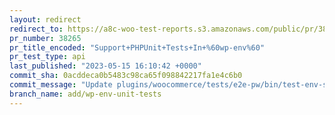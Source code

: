 ```yaml
---
layout: redirect
redirect_to: https://a8c-woo-test-reports.s3.amazonaws.com/public/pr/38265/api/index.html
pr_number: 38265
pr_title_encoded: "Support+PHPUnit+Tests+In+%60wp-env%60"
pr_test_type: api
last_published: "2023-05-15 16:10:42 +0000"
commit_sha: 0acddeca0b5483c98ca65f098842217fa1e4c6b0
commit_message: "Update plugins/woocommerce/tests/e2e-pw/bin/test-env-setup.sh"
branch_name: add/wp-env-unit-tests
---
```

